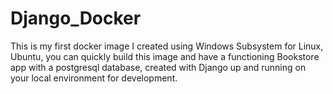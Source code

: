 # Django_Docker

This is my first docker image I created using Windows Subsystem for Linux, Ubuntu, you can quickly build this image and have a functioning Bookstore app with a postgresql database, created with Django up and running on your local environment for development. 
